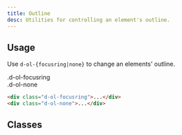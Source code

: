 ```yaml
---
title: Outline
desc: Utilities for controlling an element's outline.
---
```


## Usage

Use `d-ol-{focusring|none}` to change an elements' outline.

<code-well-header class="d-fl-col5 d-flg8 d-fw-wrap d-p24 d-bgc-purple-100 d-bgo50 d-w100p d-hmn102" custom>
  <div class="d-fl-center d-p16 d-ba d-bc-purple-300 d-bgc-purple-100 d-fs-100 d-ff-mono d-ol-focusring">
    .d-ol-focusring
  </div>
  <div class="d-fl-center d-p16 d-ba d-bc-purple-300 d-bgc-purple-100 d-fs-100 d-ff-mono d-ol-none">
    .d-ol-none
  </div>
</code-well-header>

```html
<div class="d-ol-focusring">...</div>
<div class="d-ol-none">...</div>
```

<script setup>
  import { outline } from '@data/interactivity.json';
</script>

## Classes

<utility-class-table>
  <template #content>
    <tbody>
      <tr v-for="{ class: className, output } in outline">
        <th scope="row" class="d-ff-mono d-fc-purple-400 d-fs-100">.{{ className }}</th>
        <td class="d-ff-mono d-fc-orange d-fs-100">{{ output }}</td>
      </tr>
    </tbody>
  </template>
</utility-class-table>
